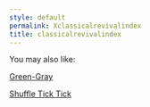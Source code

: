 ```yaml
---
style: default
permalink: Xclassicalrevivalindex
title: classicalrevivalindex
---
```

You may also like:

[Green-Gray](http://scp-wiki.net/green-gray)

[Shuffle Tick Tick](http://scp-wiki.net/shuffle-tick-tick)
